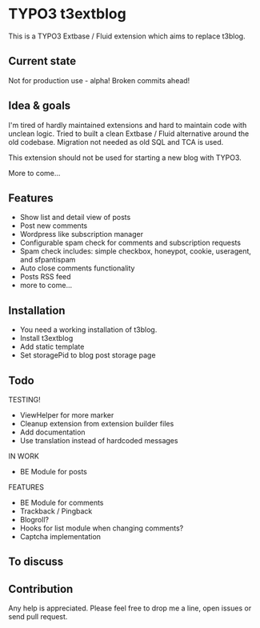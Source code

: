 TYPO3 t3extblog
===============

This is a TYPO3 Extbase / Fluid extension which aims to replace t3blog.


Current state
------------
Not for production use - alpha! Broken commits ahead!



Idea & goals
------------
I'm tired of hardly maintained extensions and hard to maintain code with unclean logic.
Tried to built a clean Extbase / Fluid alternative around the old codebase.
Migration not needed as old SQL and TCA is used.

This extension should not be used for starting a new blog with TYPO3.

More to come...


Features
------------

* Show list and detail view of posts
* Post new comments
* Wordpress like subscription manager
* Configurable spam check for comments and subscription requests
* Spam check includes: simple checkbox, honeypot, cookie, useragent, and sfpantispam
* Auto close comments functionality 
* Posts RSS feed
* more to come...


Installation
------------

* You need a working installation of t3blog.
* Install t3extblog
* Add static template
* Set storagePid to blog post storage page


Todo
------------

TESTING!

* ViewHelper for more marker
* Cleanup extension from extension builder files
* Add documentation
* Use translation instead of hardcoded messages

IN WORK
* BE Module for posts

FEATURES
* BE Module for comments
* Trackback / Pingback
* Blogroll?
* Hooks for list module when changing comments?
* Captcha implementation


To discuss
------------



Contribution
------------

Any help is appreciated. Please feel free to drop me a line, open issues or send pull request.